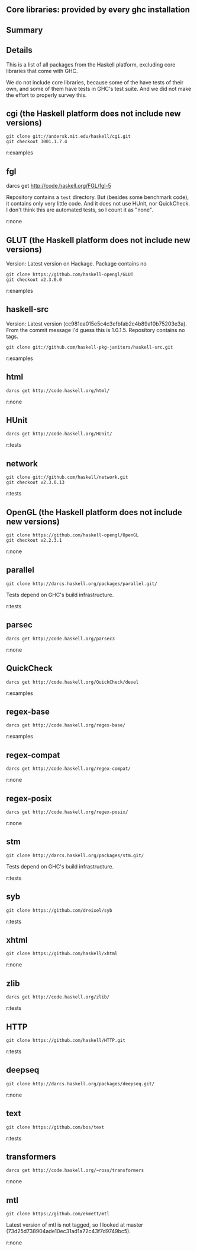 ## Core libraries: provided by every ghc installation
## Summary

## Details

This is a list of all packages from the Haskell platform, excluding core
libraries that come with GHC.

We do not include core libraries, because some of the have tests of their own,
and some of them have tests in GHC's test suite.  And we did not make the
effort to properly survey this.

## cgi (the Haskell platform does not include new versions)

    git clone git://andersk.mit.edu/haskell/cgi.git
    git checkout 3001.1.7.4

r:examples

## fgl

  darcs get http://code.haskell.org/FGL/fgl-5

Repository contains a `test` directory.  But (besides some benchmark code), it
contains only very little code.  And it does not use HUnit, nor QuickCheck.  I
don't think this are automated tests, so I count it as "none".

r:none

## GLUT (the Haskell platform does not include new versions)

Version: Latest version on Hackage.  Package contains no

    git clone https://github.com/haskell-opengl/GLUT
    git checkout v2.3.0.0

r:examples

## haskell-src

Version: Latest version (cc981ea015e5c4c3efbfab2c4b89a10b75203e3a).  From the
commit message I'd guess this is 1.0.1.5.  Repository contains no tags.

    git clone git://github.com/haskell-pkg-janitors/haskell-src.git

r:examples

## html

    darcs get http://code.haskell.org/html/

r:none

## HUnit

    darcs get http://code.haskell.org/HUnit/

r:tests

## network

    git clone git://github.com/haskell/network.git
    git checkout v2.3.0.13

r:tests

## OpenGL (the Haskell platform does not include new versions)

    git clone https://github.com/haskell-opengl/OpenGL
    git checkout v2.2.3.1

r:none

## parallel

    git clone http://darcs.haskell.org/packages/parallel.git/

Tests depend on GHC's build infrastructure.

r:tests

## parsec

    darcs get http://code.haskell.org/parsec3

r:none

## QuickCheck

    darcs get http://code.haskell.org/QuickCheck/devel

r:examples

## regex-base

    darcs get http://code.haskell.org/regex-base/

r:examples

## regex-compat

    darcs get http://code.haskell.org/regex-compat/

r:none

## regex-posix

    darcs get http://code.haskell.org/regex-posix/

r:none

## stm

    git clone http://darcs.haskell.org/packages/stm.git/

Tests depend on GHC's build infrastructure.

r:tests

## syb

    git clone https://github.com/dreixel/syb

r:tests

## xhtml

    git clone https://github.com/haskell/xhtml

r:none

## zlib

    darcs get http://code.haskell.org/zlib/

r:tests

## HTTP

    git clone https://github.com/haskell/HTTP.git

r:tests

## deepseq

    git clone http://darcs.haskell.org/packages/deepseq.git/

r:none

## text

    git clone https://github.com/bos/text

r:tests

## transformers

    darcs get http://code.haskell.org/~ross/transformers

r:none

## mtl

    git clone https://github.com/ekmett/mtl

Latest version of mtl is not tagged, so I looked at master
(73d25d738904ade10ec31ad1a72c43f7d9749bc5).

r:none
